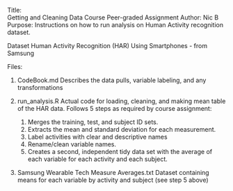 Title:  
Getting and Cleaning Data Course 
Peer-graded Assignment 
Author: Nic B 
Purpose: Instructions on how to run analysis on Human Activity recognition dataset.

Dataset
Human Activity Recognition (HAR) Using Smartphones - from Samsung

Files:
1) CodeBook.md 
  Describes the data pulls, variable labeling, and any transformations 

2) run_analysis.R 
  Actual code for loading, cleaning, and making mean table of the HAR data.
  Follows 5 steps as required by course assignment:
    1) Merges the training, test, and subject ID sets.
    2) Extracts the mean and standard deviation for each measurement.
    3) Label activities with clear and descriptive names 
    4) Rename/clean variable names.
    5) Creates a second, independent tidy data set with the average of each variable for each activity and each subject.

3) Samsung Wearable Tech Measure Averages.txt 
   Dataset containing means for each variable by activity and subject (see step 5 above) 
